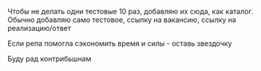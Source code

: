 Чтобы не делать одни тестовые 10 раз, добавляю их сюда, как каталог. Обычно добавляю само тестовое, ссылку на вакансию, ссылку на реализацию/ответ

Если репа помогла сэкономить время и силы - оставь звездочку

Буду рад контрибьшнам
